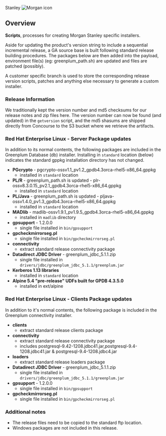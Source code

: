 Stanley ![Morgan icon](http://dist.dh.greenplum.com/dist/GPDB/images/customers/morgan-stanley-logo.gif)

## Overview

**Scripts**, processes for creating Morgan Stanley specific installers.

Aside for updating the product's version string to include a sequential
incremental release, a GA source base is built following standard release
building procedures.  The packages below are then added into the payload,
environment file(s) (eg: greenplum_path.sh) are updated and files are patched
(possibly).

A customer specific branch is used to store the corresponding release version
scripts, patches and anything else necessary to generate a custom installer.

### Release Information

We traditionally kept the version number and md5 checksums for our release notes
and zip files here. The version number can now be found (and updated) in the
`getversion` script, and the md5 shasums are shipped directly from Concourse to
the S3 bucket where we retrieve the artifacts.

### Red Hat Enterprise Linux - Server Package updates
In addition to its normal contents, the following packages are included in the Greenplum Database (db) installer.  Installing in `standard` location (below) indicates the standard gppkg installation directory has not changed.

* **PGcrypto** - pgcrypto-ossv1.1_pv1.2_gpdb4.3orca-rhel5-x86_64.gppkg
	* installed in `standard` location
* **PL/R** - greenplum_path.sh is updated - plr-ossv8.3.0.15_pv2.1_gpdb4.3orca-rhel5-x86_64.gppkg
	* installed in `standard` location
* **PL/Java** - greenplum_path.sh is updated - pljava-ossv1.4.0_pv1.3_gpdb4.3orca-rhel5-x86_64.gppkg
	* installed in `standard` location
* **MADlib** - madlib-ossv1.9.1_pv1.9.5_gpdb4.3orca-rhel5-x86_64.gppkg
	* installed in `madlib` directory
* **gpsupport** - 1.2.0.0
	* single file installed in `bin/gpsupport`
* **gpcheckmirrorseg.pl**
	* single file installed in `bin/gpcheckmirrorseg.pl`
* **connectivity**
	* extract standard release connectivity package
* **Datadirect JDBC Driver** - greenplum_jdbc_5.1.1.zip
	* single file installed in `drivers/jdbc/greenplum_jdbc_5.1.1/greenplum.jar`
* **Kerberos 1.13 libraries**
	* installed in `standard` location
* **Alpine 5.4 "pre-release" UDFs built for GPDB 4.3.5.0**
	* installed in ext/alpine

### Red Hat Enterprise Linux - Clients Package updates
In addition to it's normal contents, the following package is included in the Greenplum connectivity installer.

* **clients**
	* extract standard release clients package
* **connectivity**
	* extract standard release connectivity package
	* includes postgresql-9.42-1208.jdbc41.jar,postgresql-9.4-1208.jdbc41.jar & postgresql-9.4-1208.jdbc4.jar
* **loaders**
	* extract standard release loaders package
* **Datadirect JDBC Driver** - greenplum_jdbc_5.1.1.zip
	* single file installed in `drivers/jdbc/greenplum_jdbc_5.1.1/greenplum.jar`
* **gpsupport** - 1.2.0.0
	* single file installed in `bin/gpsupport`
* **gpcheckmirrorseg.pl**
	* single file installed in `bin/gpcheckmirrorseg.pl`

### Additional notes

* The release files need to be copied to the standard ftp location.
* Windows packages are not included in this release.
